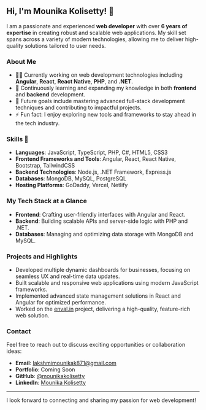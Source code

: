 ## Hi, I'm Mounika Kolisetty! 👋

I am a passionate and experienced **web developer** with over **6 years of expertise** in creating robust and scalable web applications. My skill set spans across a variety of modern technologies, allowing me to deliver high-quality solutions tailored to user needs.

### About Me
- 👨‍💻 Currently working on web development technologies including **Angular**, **React**, **React Native**, **PHP**, and **.NET**.
- 📖 Continuously learning and expanding my knowledge in both **frontend** and **backend** development.
- 🎯 Future goals include mastering advanced full-stack development techniques and contributing to impactful projects.
- ⚡ Fun fact: I enjoy exploring new tools and frameworks to stay ahead in the tech industry.

### Skills 🔧
- **Languages**: JavaScript, TypeScript, PHP, C#, HTML5, CSS3
- **Frontend Frameworks and Tools**: Angular, React, React Native, Bootstrap, TailwindCSS
- **Backend Technologies**: Node.js, .NET Framework, Express.js
- **Databases**: MongoDB, MySQL, PostgreSQL
- **Hosting Platforms**: GoDaddy, Vercel, Netlify

### My Tech Stack at a Glance
- **Frontend**: Crafting user-friendly interfaces with Angular and React.
- **Backend**: Building scalable APIs and server-side logic with PHP and .NET.
- **Databases**: Managing and optimizing data storage with MongoDB and MySQL.

### Projects and Highlights
- Developed multiple dynamic dashboards for businesses, focusing on seamless UX and real-time data updates.
- Built scalable and responsive web applications using modern JavaScript frameworks.
- Implemented advanced state management solutions in React and Angular for optimized performance.
- Worked on the [enval.in](https://enval.in) project, delivering a high-quality, feature-rich web solution.

### Contact
Feel free to reach out to discuss exciting opportunities or collaboration ideas:
- **Email**: [lakshmimounikak871@gmail.com](mailto:lakshmimounikak871@gmail.com)
- **Portfolio**: Coming Soon
- **GitHub**: [@mounikakolisetty](https://github.com/mounikakolisetty)
- **LinkedIn**: [Mounika Kolisetty](https://www.linkedin.com/in/lakshmi-mounika-kolisetty-7b0b11a5/)

---
I look forward to connecting and sharing my passion for web development!


